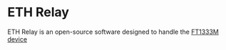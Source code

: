 # ETH Relay
ETH Relay is an open-source software designed to handle the [FT1333M device](https://www.futurashop.it/scheda-ethernet-4-rele-7100-FT1333M) 
